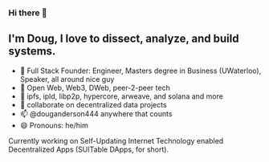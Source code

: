 ### Hi there 👋

## I'm Doug, I love to dissect, analyze, and build systems.

- 🔭 Full Stack Founder: Engineer, Masters degree in Business (UWaterloo), Speaker, all around nice guy
- 🌱 Open Web, Web3, DWeb, peer-2-peer tech
- 🌱 ipfs, ipld, libp2p, hypercore, arweave, and solana and more
- 👯 collaborate on decentralized data projects
- 📫 @douganderson444 anywhere that counts
- 😄 Pronouns: he/him

Currently working on Self-Updating Internet Technology enabled Decentralized Apps (SUITable DApps, for short).
